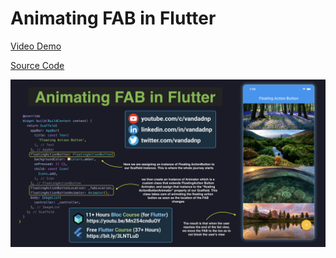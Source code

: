 # Animating FAB in Flutter

[Video Demo](https://youtu.be/ijHEylEPfYQ)

[Source Code](animating-fab-in-flutter.dart)

![](animating-fab-in-flutter.jpg)
